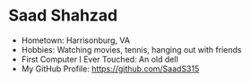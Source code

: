 # Saad Shahzad


- Hometown: Harrisonburg, VA 
- Hobbies: Watching movies, tennis, hanging out with friends
- First Computer I Ever Touched: An old dell
- My GitHub Profile: https://github.com/SaadS315
